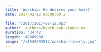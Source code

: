 ```yaml
---
title: 'Worship: He desires your heart'
date: 2017-02-12 00:00:00 Z

file: "/2017/2017-02-12.mp3"
author: _authors/heath-van-staden.md
duration: '34:42'
length: '49989009'
image: "/v1542093512/worship-liberty.jpg"
---
```

